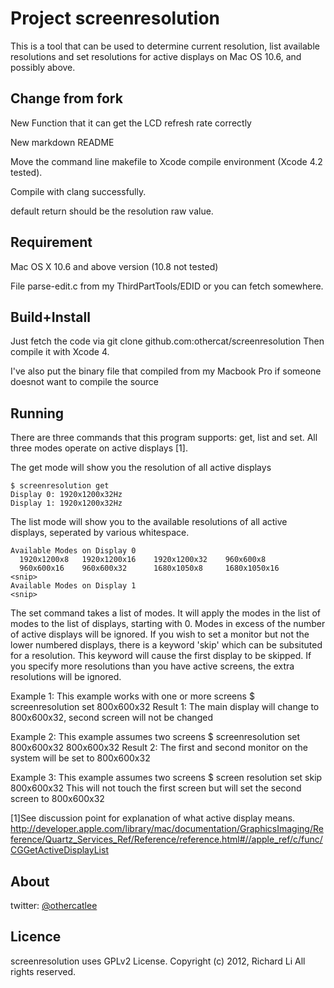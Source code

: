 # Project screenresolution

This is a tool that can be used to determine current resolution,
list available resolutions and set resolutions for active displays
on Mac OS 10.6, and possibly above.

## Change from fork

New Function that it can get the LCD refresh rate correctly

New markdown README

Move the command line makefile to Xcode compile environment (Xcode 4.2 tested).

Compile with clang successfully.

default return should be the resolution raw value.

## Requirement

Mac OS X 10.6 and above version (10.8 not tested)

File parse-edit.c from my ThirdPartTools/EDID or you can fetch somewhere.

## Build+Install

Just fetch the code via git clone github.com:othercat/screenresolution
Then compile it with Xcode 4.

I've also put the binary file that compiled from my Macbook Pro if someone doesnot want to compile the source

## Running

There are three commands that this program supports: get, list 
and set.  All three modes operate on active displays [1].

The get mode will show you the resolution of all active displays

    $ screenresolution get
    Display 0: 1920x1200x32Hz
    Display 1: 1920x1200x32Hz
 
 The list mode will show you to the available resolutions of all
 active displays, seperated by various whitespace.

    Available Modes on Display 0
      1920x1200x8   1920x1200x16    1920x1200x32    960x600x8 
      960x600x16    960x600x32      1680x1050x8 	1680x1050x16 
    <snip>
    Available Modes on Display 1
    <snip>

The set command takes a list of modes.  It will apply the modes
in the list of modes to the list of displays, starting with 0.
Modes in excess of the number of active displays will be ignored.
If you wish to set a monitor but not the lower numbered displays,
there is a keyword 'skip' which can be subsituted for a resolution.
This keyword will cause the first display to be skipped.  If you
specify more resolutions than you have active screens, the extra
resolutions will be ignored.

Example 1:
    This example works with one or more screens
    $ screenresolution set 800x600x32
Result 1:
    The main display will change to 800x600x32, second screen
    will not be changed

Example 2:
    This example assumes two screens
    $ screenresolution set 800x600x32 800x600x32
Result 2:
    The first and second monitor on the system will be set to 
    800x600x32

Example 3:
    This example assumes two screens
    $ screen resolution set skip 800x600x32
    This will not touch the first screen but will set the second
    screen to 800x600x32

[1]See discussion point for explanation of what active display means.
http://developer.apple.com/library/mac/documentation/GraphicsImaging/Reference/Quartz_Services_Ref/Reference/reference.html#//apple_ref/c/func/CGGetActiveDisplayList




## About

twitter: [@othercatlee](twitter.com/#!/othercatlee)

## Licence

   screenresolution uses GPLv2 License. 
   Copyright (c) 2012, Richard Li
   All rights reserved.
